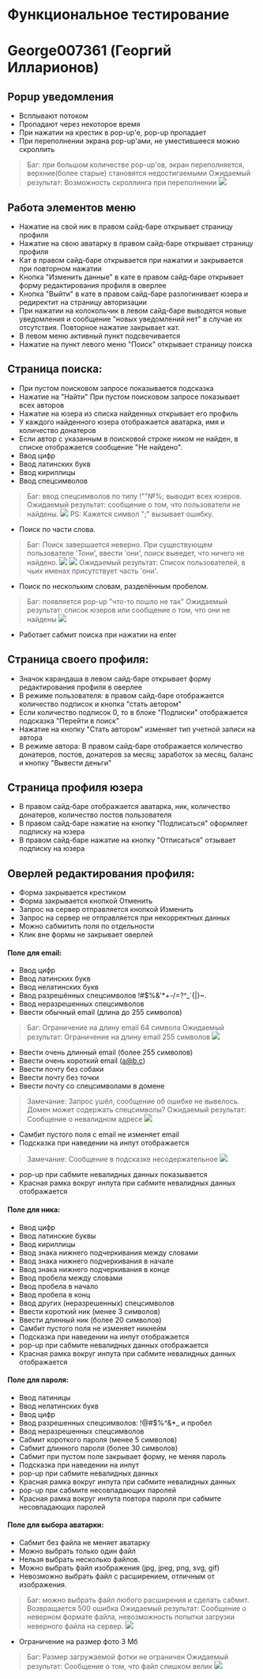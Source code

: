 
# Функциональное тестирование
# George007361 (Георгий Илларионов)

## Popup уведомления
- Всплывают потоком
- Пропадают через некоторое время
- При нажатии на крестик в pop-up'е, pop-up пропадает
- При переполнении экрана pop-up'ами, не уместившееся можно скроллить
> Баг: при большом количестве pop-up'ов, экран переполняется, верхние(более старые) становятся недостигаемыми 
> Ожидаемый результат: Возможность скроллинга при переполнении
> ![](imgs/pop-up_overflow.png)
 
## Работа элементов меню
- Нажатие на свой ник в правом сайд-баре открывает страницу профиля
- Нажатие на свою аватарку в правом сайд-баре открывает страницу профиля
- Кат в правом сайд-баре открывается при нажатии и закрывается при повторном нажатии
- Кнопка "Изменить данные" в кате в правом сайд-баре открывает форму редактирования профиля в оверлее
- Кнопка "Выйти" в кате в правом сайд-баре разлогинивает юзера и редиректит на страницу авторизации
- При нажатии на колокольчик в левом сайд-баре выводятся новые уведомления и сообщение "новых уведомлений нет" в случае их отсутствия. Повторное нажатие закрывает кат.
- В левом меню активный пункт подсвечивается
- Нажатие на пункт левого меню "Поиск" открывает страницу поиска 

## Страница поиска: 
- При пустом поисковом запросе показывается подсказка 
- Нажатие на "Найти" При пустом поисковом запросе показывает всех авторов
- Нажатие на юзера из списка найденных открывает его профиль
- У каждого найденного юзера отображается аватарка, имя и количество донатеров
- Если автор с указанным в поисковой строке ником не найден, в списке отображается сообщение "Не найдено". 
- Ввод цифр
- Ввод латинских букв
- Ввод кириллицы
- Ввод спецсимволов
> Баг: ввод спецсимволов по типу !""№%; выводит всех юзеров.
> Ожидаемый результат: сообщение о том, что пользователи не найдены.
> ![](imgs/search_symbs_err.png)
> PS: Кажется символ ";" вызывает ошибку.
- Поиск по части слова.
> Баг: Поиск завершается неверно. При существующем пользователе 'Тони', ввести 'они', поиск выведет, что ничего не найдено.
> ![](imgs/search_oni.png)
> ![](imgs/search_toni.png)
> Ожидаемый результат: Список пользователей, в чьих именах присутствует часть 'они'. 
- Поиск по нескольким словам, разделённым пробелом.
> Баг: появляется pop-up "что-то пошло не так"
> Ожидаемый результат: список юзеров или сообщение о том, что они не найдены
> ![](imgs/search_spaces.png)
- Работает сабмит поиска при нажатии на enter

## Страница своего профиля:
- Значок карандаша в левом сайд-баре открывает форму редактирования профиля в оверлее
- В режиме пользователя: в правом сайд-баре отображается количество подписок и кнопка "стать автором"
- Если количество подписок 0, то в блоке "Подписки" отображается подсказка "Перейти в поиск"
- Нажатие на кнопку "Стать автором" изменяет тип учетной записи на автора
- В режиме автора: В правом сайд-баре отображается количество донатеров, постов, донатеров за месяц; заработок за месяц, баланс и кнопку "Вывести деньги"

## Страница профиля юзера
- В правом сайд-баре отображается аватарка, ник, количество донатеров, количество постов пользователя
- В правом сайд-баре нажатие на кнопку "Подписаться" оформляет подписку на юзера
- В правом сайд-баре нажатие на кнопку "Отписаться" отзывает подписку на юзера

## Оверлей редактирования профиля:
- Форма закрывается крестиком
- Форма закрывается кнопкой Отменить
- Запрос на сервер отправляется кнопкой Изменить
- Запрос на сервер не отправляется при некорректных данных
- Можно сабмитить поля по отдельности
- Клик вне формы не закрывает оверлей

#### Поле для email:
- Ввод цифр
- Ввод латинских букв
- Ввод нелатинских букв
- Ввод разрешённых спецсимволов !#$%&'*+-/=?^_`{|}~.
- Ввод неразрешенных спецсимволов
- Ввести обычный email (длина до 255 символов)
> Баг: Ограничение на длину email 64 символа
> Ожидаемый результат: Ограничение на длину email 255 символов
> ![](imgs/email_len_err.png)
- Ввести очень длинный email (более 255 символов)
- Ввести очень короткий email (a@b.c) 
- Ввести почту без собаки
- Ввести почту без точки
- Ввести почту со спецсимволами в домене 
> Замечание: Запрос ушёл, сообщение об ошибке не вывелось. Домен может содержать спецсимволы?
> Ожидаемый результат: Сообщение о невалидном адресе
> ![](imgs/edit_email_symbs.png)
- Самбит пустого поля с email не изменяет email
- Подсказка при наведении на инпут отображается 
> Замечание: Сообщение в подсказке несодержательное
> ![](imgs/edit_email_placeholder.png)
- pop-up при сабмите невалидных данных показывается
- Красная рамка вокруг инпута при сабмите невалидных данных отображается

#### Поле для ника:
- Ввод цифр
- Ввод латинские буквы
- Ввод кириллицы
- Ввод знака нижнего подчеркивания между словами
- Ввод знака нижнего подчеркивания в начале
- Ввод знака нижнего подчеркивания в конце
- Ввод пробела между словами
- Ввод пробела в начало
- Ввод пробела в конц 
- Ввод других (неразрешенных) спецсимволов
- Ввести короткий ник (менее 3 символов)
- Ввести длинный ник (более 20 символов)
- Самбит пустого поля не изменяет никнейм
- Подсказка при наведении на инпут отображается
- pop-up при  сабмите невалидных данных отображается 
- Красная рамка вокруг инпута при сабмите невалидных данных отображается

#### Поле для пароля:
- Ввод латиницы
- Ввод нелатинских букв
- Ввод цифр
- Ввод разрешенных спецсимволов: !@#$%^&*_ и пробел
- Ввод неразрешенных спецсимволов
- Сабмит короткого пароля (менее 5 символов)
- Сабмит длинного пароля (более 30 символов)
- Сабмит при пустом поле закрывает форму, не меняя пароль
- Подсказка при наведении на инпут
- pop-up при сабмите невалидных данных 
- Красная рамка вокруг инпута при сабмите невалидных данных
- pop-up при сабмите несовпадающих паролей
- Красная рамка вокруг инпута повтора пароля при сабмите несовпадающих паролей

#### Поле для выбора аватарки:
- Сабмит без файла не меняет аватарку
- Можно выбрать только один файл
- Нельзя выбрать несколько файлов.
- Можно выбрать файл изображения (jpg, jpeg, png, svg, gif)
- Невозможно выбрать файл с расширением, отличным от изображения. 
> Баг: можно выбрать файл любого расширения и сделать сабмит. Возвращается 500 ошибка
> Ожидаемый результат: Сообщение о неверном формате файла, невозможность попытки загрузки неверного файла на сервер.
> ![](imgs/edit_not_image_file.png)
- Ограничение на размер фото 3 Мб
> Баг: Размер загружаемой фотки не ограничен
> Ожидаемый результат: Сообщение о том, что файл слишком велик
> ![](imgs/edit_large_image.png)